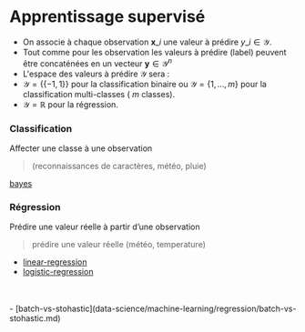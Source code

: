 # Apprentissage supervisé
- On associe à chaque observation $\mathbf{x}\_{i}$ une valeur à prédire $y\_{i} \in \mathcal{Y}$.
- Tout comme pour les observation les valeurs à prédire (label) peuvent être concaténées en un vecteur $\mathbf{y} \in \mathcal{Y}^{n}$
- L'espace des valeurs à prédire $\mathcal{Y}$ sera :
- $\mathcal{Y}=\lbrace\{-1,1\}\rbrace$ pour la classification binaire ou $\mathcal{Y}=\{1, \ldots, m\}$ pour la classification multi-classes ( $m$ classes).
- $\mathcal{Y}=\mathbb{R}$ pour la régression.
### Classification
Affecter une classe à une observation 

> (reconnaissances de  caractères, météo, pluie)  

[bayes](data-science/machine-learning/classification/bayes.md)
<br/>

### Régression
Prédire une valeur réelle à partir d’une observation
>prédire une valeur réelle (météo, temperature)  
- [linear-regression](data-science/machine-learning/regression/linear-regression.md)
- [logistic-regression](data-science/machine-learning/regression/logistic-regression.md)  
<br/>  
<br/>
- [batch-vs-stohastic](data-science/machine-learning/regression/batch-vs-stohastic.md)
<br/>
<br/>
